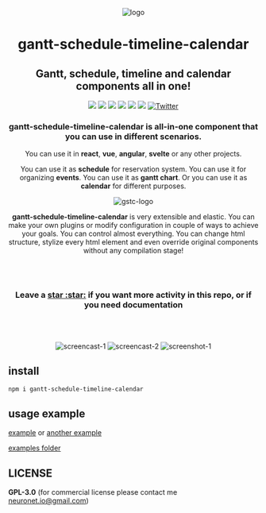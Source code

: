 <p align="center">
  <img src="https://neuronet.io/screenshots/gstc.png" alt="logo">
</p>

<h1 align="center">gantt-schedule-timeline-calendar</h1>

<h2 align="center"> Gantt, schedule, timeline and calendar components all in one!</h2>

<p align="center">
  <img src="https://api.codacy.com/project/badge/Grade/732e0ef156344594b48584af97ba1e4a">
  <img src="https://snyk.io/test/github/neuronetio/gantt-schedule-timeline-calendar/badge.svg">
  <img src="https://img.badgesize.io/neuronetio/gantt-schedule-timeline-calendar/master/dist/index.umd.js.png?compression=gzip&label=gzipped">
  <img src="https://img.shields.io/npm/dm/gantt-schedule-timeline-calendar.svg">
  <img src="https://img.shields.io/npm/l/gantt-schedule-timeline-calendar.svg">
  <img src="https://badge.fury.io/js/gantt-schedule-timeline-calendar.svg">
  <a href="https://twitter.com/intent/tweet?text=Wow:&url=https%3A%2F%2Fgithub.com%2Fneuronetio%2Fgantt-schedule-timeline-calendar"><img alt="Twitter" src="https://img.shields.io/twitter/url/https/github.com/neuronetio/gantt-schedule-timeline-calendar?style=social"></a>
</p>

<h3 align="center">gantt-schedule-timeline-calendar is all-in-one component that you can use in different scenarios.</h3>

<p align="center">
You can use it in <strong>react</strong>, <strong>vue</strong>, <strong>angular</strong>, <strong>svelte</strong> or any other projects.
</p>

<p align="center">
You can use it as <strong>schedule</strong> for reservation system. You can use it for organizing <strong>events</strong>. You can use it as <strong>gantt chart</strong>. Or you can use it as <strong>calendar</strong> for different purposes.
</p>

<p align="center">
  <img src="https://neuronet.io/screenshots/appscrn.png?uniq=1" alt="gstc-logo">
</p>

<p align="center">
<strong>gantt-schedule-timeline-calendar</strong> is very extensible and elastic. You can make your own plugins or modify configuration in couple of ways to achieve your goals.
You can control almost everything. You can change html structure, stylize every html element and even override original components without any compilation stage!
</p>

<br /><br />

<h3 align="center">Leave a <a href="https://github.com/neuronetio/gantt-schedule-timeline-calendar">star :star:</a> if you want more activity in this repo, or if you need documentation</h3>
<br /><br />
<p align="center">
  <img src="https://neuronet.io/screenshots/scheduler.gif" alt="screencast-1">
  <img src="https://neuronet.io/screenshots/gantt.gif" alt="screencast-2">
  <img src="https://neuronet.io/screenshots/gstc-1.jpeg" alt="screenshot-1">
</p>

## install

`npm i gantt-schedule-timeline-calendar`

## usage example

[example](https://neuronet.io/gantt-schedule-timeline-calendar/scheduler.html) or [another example](https://neuronet.io/gantt-schedule-timeline-calendar/main.html)

[examples folder](https://github.com/neuronetio/gantt-schedule-timeline-calendar/tree/master/dist/examples)

## LICENSE

**GPL-3.0** (for commercial license please contact me neuronet.io@gmail.com)
